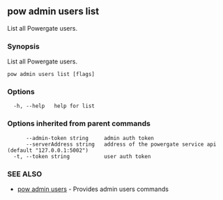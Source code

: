 ## pow admin users list

List all Powergate users.

### Synopsis

List all Powergate users.

```
pow admin users list [flags]
```

### Options

```
  -h, --help   help for list
```

### Options inherited from parent commands

```
      --admin-token string     admin auth token
      --serverAddress string   address of the powergate service api (default "127.0.0.1:5002")
  -t, --token string           user auth token
```

### SEE ALSO

-   [pow admin users](pow_admin_users.md) - Provides admin users commands
